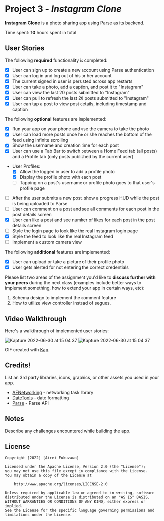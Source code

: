 # Project 3 - *Instagram Clone*

**Instagram Clone** is a photo sharing app using Parse as its backend.

Time spent: **10** hours spent in total

## User Stories

The following **required** functionality is completed:

- [x] User can sign up to create a new account using Parse authentication
- [x] User can log in and log out of his or her account
- [x] The current signed in user is persisted across app restarts
- [x] User can take a photo, add a caption, and post it to "Instagram"
- [x] User can view the last 20 posts submitted to "Instagram"
- [x] User can pull to refresh the last 20 posts submitted to "Instagram"
- [x] User can tap a post to view post details, including timestamp and caption

The following **optional** features are implemented:

- [x] Run your app on your phone and use the camera to take the photo
- [x] User can load more posts once he or she reaches the bottom of the feed using infinite scrolling
- [x] Show the username and creation time for each post
- [x] User can use a Tab Bar to switch between a Home Feed tab (all posts) and a Profile tab (only posts published by the current user)
- User Profiles:
  - [x] Allow the logged in user to add a profile photo
  - [x] Display the profile photo with each post
  - [ ] Tapping on a post's username or profile photo goes to that user's profile page
- [ ] After the user submits a new post, show a progress HUD while the post is being uploaded to Parse
- [ ] User can comment on a post and see all comments for each post in the post details screen
- [x] User can like a post and see number of likes for each post in the post details screen
- [ ] Style the login page to look like the real Instagram login page
- [x] Style the feed to look like the real Instagram feed
- [ ] Implement a custom camera view

The following **additional** features are implemented:

- [x] User can upload or take a picture of their profile photo
- [x] User gets alerted for not entering the correct credentials

Please list two areas of the assignment you'd like to **discuss further with your peers** during the next class (examples include better ways to implement something, how to extend your app in certain ways, etc):

1. Schema design to implement the comment feature
2. How to utilize view controller instead of segues.

## Video Walkthrough

Here's a walkthrough of implemented user stories:

![Kapture 2022-06-30 at 15 04 37](https://user-images.githubusercontent.com/31524675/176787598-2b833421-1806-4c2b-b7f6-ada7848fab7f.gif)
![Kapture 2022-06-30 at 15 04 37](https://user-images.githubusercontent.com/31524675/176787262-4a6ad90a-61e7-47ad-87e6-d410979339ca.gif)


GIF created with [Kap](https://getkap.co/).

## Credits!


List an 3rd party libraries, icons, graphics, or other assets you used in your app.

- [AFNetworking](https://github.com/AFNetworking/AFNetworking) - networking task library
- [DateTools](https://github.com/MatthewYork/DateTools) - date formatting
- [Parse](https://cocoapods.org/pods/Parse) - Parse API
## Notes

Describe any challenges encountered while building the app.

## License

    Copyright [2022] [Airei Fukuzawa]

    Licensed under the Apache License, Version 2.0 (the "License");
    you may not use this file except in compliance with the License.
    You may obtain a copy of the License at

        http://www.apache.org/licenses/LICENSE-2.0

    Unless required by applicable law or agreed to in writing, software
    distributed under the License is distributed on an "AS IS" BASIS,
    WITHOUT WARRANTIES OR CONDITIONS OF ANY KIND, either express or implied.
    See the License for the specific language governing permissions and
    limitations under the License.

